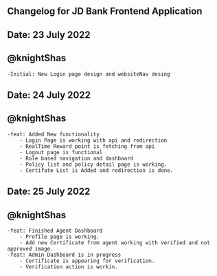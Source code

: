 ## Changelog for JD Bank Frontend Application

## Date: 23 July 2022 
## @knightShas
    -Initial: New Login page design and websiteNav desing

## Date: 24 July 2022 
## @knightShas
    -feat: Added New functionality 
        - Login Page is working with api and redirection
        - RealTime Reward point is fetching from api
        - Logout page is functional
        - Role based navigation and dashboard
        - Policy list and policy detail page is working.
        - Certifate List is Added and redirection is done.

## Date: 25 July 2022 
## @knightShas
    -feat: Finished Agent Dashboard
        - Profile page is working.
        - Add new Certificate from agent working with verified and not approved image.
    -feat: Admin Dashboard is in progress
        - Certificate is appearing for verification.
        - Verification action is workin.